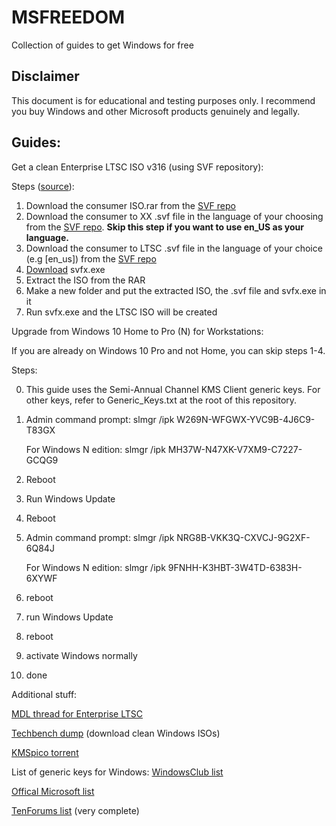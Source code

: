 # MSFREEDOM
Collection of guides to get Windows for free

## Disclaimer
This document is for educational and testing purposes only. I recommend you buy Windows and other Microsoft products genuinely and legally.


## Guides:
Get a clean Enterprise LTSC ISO v316 (using SVF repository):



Steps ([source](https://forums.mydigitallife.net/threads/info-discussion-downloads-windows-10-1809-final-b-17763-xxx-pc-rs5.77945/page-312#post-1601664)):

1. Download the consumer ISO.rar from the [SVF repo](https://cloud.mail.ru/public/2fYm/2bzdHD4X2/)
3. Download the consumer to XX .svf file in the language of your choosing from the [SVF repo](https://cloud.mail.ru/public/2fYm/2bzdHD4X2/). **Skip this step if you want to use en_US as your language.**
2. Download the consumer to LTSC .svf file in the language of your choice (e.g [en_us]) from the [SVF repo](https://cloud.mail.ru/public/2fYm/2bzdHD4X2/)
3. [Download](https://www.softpedia.com/dyn-postdownload.php/375e42e253d807b5043379615ae0616e/5f92790d/3dcd4/4/1) svfx.exe
4. Extract the ISO from the RAR
5. Make a new folder and put the extracted ISO, the .svf file and svfx.exe in it
6. Run svfx.exe and the LTSC ISO will be created


Upgrade from Windows 10 Home to Pro (N) for Workstations:

If you are already on Windows 10 Pro and not Home, you can skip steps 1-4.

Steps:

0. This guide uses the Semi-Annual Channel KMS Client generic keys. For other keys, refer to Generic_Keys.txt at the root of this repository.
1. Admin command prompt:
   slmgr /ipk W269N-WFGWX-YVC9B-4J6C9-T83GX
   
   For Windows N edition:
   slmgr /ipk MH37W-N47XK-V7XM9-C7227-GCQG9

2. Reboot
3. Run Windows Update
4. Reboot

5. Admin command prompt:
   slmgr /ipk NRG8B-VKK3Q-CXVCJ-9G2XF-6Q84J
   
   For Windows N edition: 
   slmgr /ipk 9FNHH-K3HBT-3W4TD-6383H-6XYWF

6. reboot
7. run Windows Update
8. reboot
9. activate Windows normally
10. done

Additional stuff:

[MDL thread for Enterprise LTSC](https://forums.mydigitallife.net/threads/discussion-windows-10-enterprise-n-ltsc-2019.76325/)

[Techbench dump](https://tb.32767.ga/) (download clean Windows ISOs)

[KMSpico torrent](magnet:?xt=urn:btih:E954AB6B5A93071E8F1A41C509E77F35A50B1B11&dn=KMSpico_v10.2.0&tr=udp%3a%2f%2ftracker.openbittorrent.com%3a80%2fannounce&tr=udp%3a%2f%2ftracker.publicbt.com%3a80%2fannounce&tr=udp%3a%2f%2finferno.demonoid.ooo%3a3392%2fannounce&tr=http%3a%2f%2fmgtracker.org%3a2710%2fannounce&tr=udp%3a%2f%2f9.rarbg.com%3a2710%2fannounce&tr=udp%3a%2f%2fglotorrents.pw%3a6969%2fannounce&tr=udp%3a%2f%2ftracker.blackunicorn.xyz%3a6969%2fannounce&tr=udp%3a%2f%2ftracker.ccc.de%3a80%2fannounce)

List of generic keys for Windows:
[WindowsClub list](https://www.thewindowsclub.com/generic-windows-10-product-keys-to-install-windows-10-enterprise)

[Offical Microsoft list](https://docs.microsoft.com/en-us/windows-server/get-started/kmsclientkeys)

[TenForums list](https://www.tenforums.com/tutorials/95922-generic-product-keys-install-windows-10-editions.html) (very complete)
